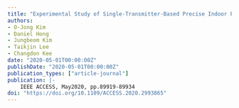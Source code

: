```yaml
---
title: "Experimental Study of Single-Transmitter-Based Precise Indoor Positioning System"
authors:
- O-Jong Kim
- Daniel Hong
- Jungbeom Kim
- Taikjin Lee
- Changdon Kee
date: "2020-05-01T00:00:00Z"
publishDate: "2020-05-01T00:00:00Z"
publication_types: ["article-journal"]
publication: |-
    IEEE ACCESS, May2020, pp.89919-89934
doi: "https://doi.org/10.1109/ACCESS.2020.2993865"
---
```

